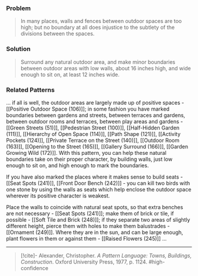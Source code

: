 ### Problem
>In many places, walls and fences between outdoor spaces are too high; but no boundary at all does injustice to the subtlety of the divisions between the spaces.

### Solution
>Surround any natural outdoor area, and make minor boundaries between outdoor areas with low walls, about 16 inches high, and wide enough to sit on, at least 12 inches wide.

### Related Patterns
... if all is well, the outdoor areas are largely made up of positive spaces - [[Positive Outdoor Space (106)]]; in some fashion you have marked boundaries between gardens and streets, between terraces and gardens, between outdoor rooms and terraces, between play areas and gardens - [[Green Streets (51)]], [[Pedestrian Street (100)]], [[Half-Hidden Garden (111)]], [[Hierarchy of Open Space (114)]], [[Path Shape (121)]], [[Activity Pockets (124)]], [[Private Terrace on the Street (140)]], [[Outdoor Room (163)]], [[Opening to the Street (165)]], [[Gallery Surround (166)]], [[Garden Growing Wild (172)]]. With this pattern, you can help these natural boundaries take on their proper character, by building walls, just low enough to sit on, and high enough to mark the boundaries.

If you have also marked the places where it makes sense to build seats - [[Seat Spots (241)]], [[Front Door Bench (242)]] - you can kill two birds with one stone by using the walls as seats which help enclose the outdoor space wherever its positive character is weakest.

Place the walls to coincide with natural seat spots, so that extra benches are not necessary - [[Seat Spots (241)]]; make them of brick or tile, if possible - [[Soft Tile and Brick (248)]]; if they separate two areas of slightly different height, pierce them with holes to make them balustrades - [[Ornament (249)]]. Where they are in the sun, and can be large enough, plant flowers in them or against them - [[Raised Flowers (245)]] ...

---
> [!cite]- Alexander, Christopher. _A Pattern Language: Towns, Buildings, Construction_. Oxford University Press, 1977, p. 1124.
> #high-confidence 